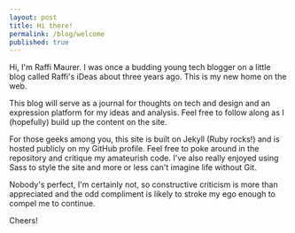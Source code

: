 ```yaml
---
layout: post
title: Hi there!
permalink: /blog/welcome
published: true
---
```


Hi, I'm Raffi Maurer. I was once a budding young tech blogger on a little blog called Raffi's iDeas about three years ago. This is my new home on the web.

This blog will serve as a journal for thoughts on tech and design and an expression platform for my ideas and analysis. Feel free to follow along as I (hopefully) build up the content on the site.

For those geeks among you, this site is built on Jekyll (Ruby rocks!) and is hosted publicly on my GitHub profile. Feel free to poke around in the repository and critique my amateurish code. I've also really enjoyed using Sass to style the site and more or less can't imagine life without Git.

Nobody's perfect, I'm certainly not, so constructive criticism is more than appreciated and the odd compliment is likely to stroke my ego enough to compel me to continue.

Cheers!